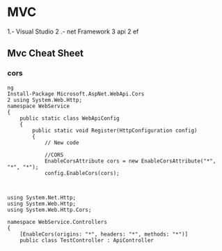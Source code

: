 # MVC #

1.- Visual Studio
2 .- net Framework 
3 api 2 ef

## Mvc Cheat Sheet ## 
### cors ### 

```
ng
Install-Package Microsoft.AspNet.WebApi.Cors 
2 using System.Web.Http;
namespace WebService
{
    public static class WebApiConfig
    {
        public static void Register(HttpConfiguration config)
        {
            // New code
            
            //CORS
            EnableCorsAttribute cors = new EnableCorsAttribute("*", "*", "*");
            config.EnableCors(cors);


```

```

using System.Net.Http;
using System.Web.Http;
using System.Web.Http.Cors;

namespace WebService.Controllers
{
    [EnableCors(origins: "*", headers: "*", methods: "*")]
    public class TestController : ApiController
```

